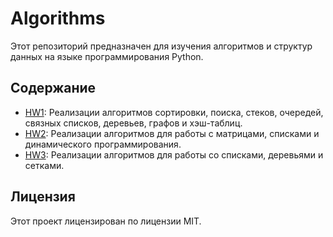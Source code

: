 # Algorithms

Этот репозиторий предназначен для изучения алгоритмов и структур данных на языке программирования Python.

## Содержание

- [HW1](HW1/): Реализации алгоритмов сортировки, поиска, стеков, очередей, связных списков, деревьев, графов и хэш-таблиц.
- [HW2](HW2/): Реализации алгоритмов для работы с матрицами, списками и динамического программирования.
- [HW3](HW3/): Реализации алгоритмов для работы со списками, деревьями и сетками.

## Лицензия

Этот проект лицензирован по лицензии MIT.
